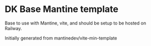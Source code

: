 # DK Base Mantine template

Base to use with Mantine, vite, and should be setup to be hosted on Railway.

Initially generated from mantinedev/vite-min-template